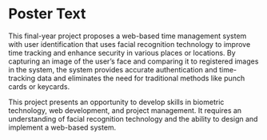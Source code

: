 
# Poster Text

This final-year project proposes a web-based time management system with user identification that uses facial recognition technology to improve time tracking and enhance security in various places or locations. By capturing an image of the user’s face and comparing it to registered images in the system, the system provides accurate authentication and time-tracking data and eliminates the need for traditional methods like punch cards or keycards.

This project presents an opportunity to develop skills in biometric technology, web development, and project management. It requires an understanding of facial recognition technology and the ability to design and implement a web-based system.


